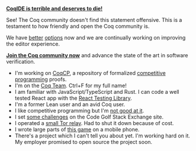 [**CoqIDE is terrible and deserves to die!**](https://github.com/coq/ceps/blob/master/text/068-coqide-split.md)

See! The Coq community doesn't find this statement offensive. This is a testament to how friendly and open the Coq community is.

We have [better](https://github.com/ejgallego/coq-lsp) [options](https://github.com/coq-community/VsCoq) now and we are continually working on improving the editor experience.

**[Join the Coq community now](https://coq.zulipchat.com)** and advance the state of the art in software verification.

- I'm working on [CoqCP](https://github.com/huynhtrankhanh/CoqCP), a repository of formalized [competitive programming](https://en.wikipedia.org/wiki/Competitive_programming) proofs.
- I'm on the [Coq Team](https://coq.inria.fr/coq-team.html). Ctrl+F for my full name!
- I am familiar with JavaScript/TypeScript and Rust. I can code a well tested React app with the [React Testing Library](https://testing-library.com/react).
- I'm a former Lean user and an avid Coq user.
- I like competitive programming but I'm [not good at it](https://codeforces.com/profile/huynhtrankhanh).
- I set [some challenges](https://codegolf.stackexchange.com/users/103581/hu%e1%bb%b3nh-tr%e1%ba%a7n-khanh) on the Code Golf Stack Exchange site.
- I operated a [small Tor relay](https://metrics.torproject.org/rs.html#details/35AD2E229704BE679FDB97B36A59E11F06EBF4B8). Had to shut it down because of cost.
- I wrote large parts of [this game](https://github.com/huynhtrankhanh/Crusgkeo) on a mobile phone.
- There's a project which I can't tell you about yet. I'm working hard on it. My employer promised to open source the project soon.
